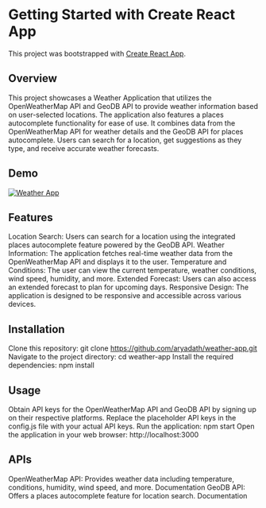 # Getting Started with Create React App

This project was bootstrapped with [Create React App](https://github.com/facebook/create-react-app).

## Overview

This project showcases a Weather Application that utilizes the OpenWeatherMap API and GeoDB API to provide weather information based on user-selected locations. The application also features a places autocomplete functionality for ease of use. It combines data from the OpenWeatherMap API for weather details and the GeoDB API for places autocomplete. Users can search for a location, get suggestions as they type, and receive accurate weather forecasts.

## Demo
[![Weather App](https://drive.google.com/file/d/1kgiDGlSF5BEF_pO_fr9i3q5wqKfU3Cms/view?usp=drive_link)](https://drive.google.com/file/d/1nQcK3m2NFvRnzMFbjX7O5uqnzi6tDRHV/view?usp=sharing)




## Features
Location Search: Users can search for a location using the integrated places autocomplete feature powered by the GeoDB API.
Weather Information: The application fetches real-time weather data from the OpenWeatherMap API and displays it to the user.
Temperature and Conditions: The user can view the current temperature, weather conditions, wind speed, humidity, and more.
Extended Forecast: Users can also access an extended forecast to plan for upcoming days.
Responsive Design: The application is designed to be responsive and accessible across various devices.

## Installation
Clone this repository: git clone https://github.com/aryadath/weather-app.git
Navigate to the project directory: cd weather-app
Install the required dependencies: npm install

## Usage
Obtain API keys for the OpenWeatherMap API and GeoDB API by signing up on their respective platforms.
Replace the placeholder API keys in the config.js file with your actual API keys.
Run the application: npm start
Open the application in your web browser: http://localhost:3000

## APIs
OpenWeatherMap API: Provides weather data including temperature, conditions, humidity, wind speed, and more. Documentation
GeoDB API: Offers a places autocomplete feature for location search. Documentation

